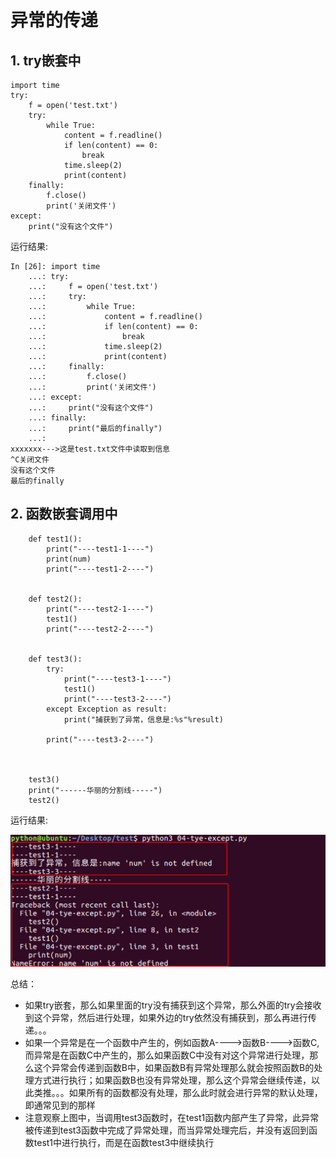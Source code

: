 # 异常的传递

## 1. try嵌套中

```
import time
try:
    f = open('test.txt')
    try:
        while True:
            content = f.readline()
            if len(content) == 0:
                break
            time.sleep(2)
            print(content)
    finally:
        f.close()
        print('关闭文件')
except:
    print("没有这个文件")
```

运行结果:

```
In [26]: import time
    ...: try:
    ...:     f = open('test.txt')
    ...:     try:
    ...:         while True:
    ...:             content = f.readline()
    ...:             if len(content) == 0:
    ...:                 break
    ...:             time.sleep(2)
    ...:             print(content)
    ...:     finally:
    ...:         f.close()
    ...:         print('关闭文件')
    ...: except:
    ...:     print("没有这个文件")
    ...: finally:
    ...:     print("最后的finally")
    ...:     
xxxxxxx--->这是test.txt文件中读取到信息
^C关闭文件
没有这个文件
最后的finally
```

## 2. 函数嵌套调用中

```
    def test1():
        print("----test1-1----")
        print(num)
        print("----test1-2----")


    def test2():
        print("----test2-1----")
        test1()
        print("----test2-2----")


    def test3():
        try:
            print("----test3-1----")
            test1()
            print("----test3-2----")
        except Exception as result:
            print("捕获到了异常，信息是:%s"%result)

        print("----test3-2----")



    test3()
    print("------华丽的分割线-----")
    test2()
```

运行结果:

![img](../images/Snip20170102_9.png)

总结：

- 如果try嵌套，那么如果里面的try没有捕获到这个异常，那么外面的try会接收到这个异常，然后进行处理，如果外边的try依然没有捕获到，那么再进行传递。。。
- 如果一个异常是在一个函数中产生的，例如函数A---->函数B---->函数C,而异常是在函数C中产生的，那么如果函数C中没有对这个异常进行处理，那么这个异常会传递到函数B中，如果函数B有异常处理那么就会按照函数B的处理方式进行执行；如果函数B也没有异常处理，那么这个异常会继续传递，以此类推。。。如果所有的函数都没有处理，那么此时就会进行异常的默认处理，即通常见到的那样
- 注意观察上图中，当调用test3函数时，在test1函数内部产生了异常，此异常被传递到test3函数中完成了异常处理，而当异常处理完后，并没有返回到函数test1中进行执行，而是在函数test3中继续执行